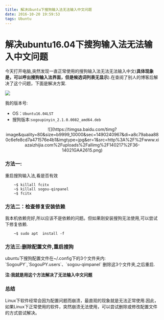 ```yaml
---
title: 解决Ubuntu下搜狗输入法无法输入中文问题
date: 2016-10-20 19:59:53
tags: Ubuntu
---
```



<h1>解决ubuntu16.04下搜狗输入法无法输入中文问题</h1>

今天打开电脑,突然发现一直正常使用的搜狗输入法无法无法输入中文(<b>具体现象是，可以呼出搜狗输入法界面，但是候选词列表无显示</b>).在查阅了别人的博客后解决了这个问题，下面是解决方案.

![](https://desk-fd.zol-img.com.cn/t_s1366x768c5/g5/M00/0D/06/ChMkJ1ojqAGISeb1AAexeXbMtcgAAiwQAPGnzMAB7GR200.jpg)

<!--more-->

我的版本号:
* OS：`Ubuntu16.04LST`
* 搜狗版本:`sogoupinyin_2.1.0.0082_amd64.deb`
<center>
![](https://timgsa.baidu.com/timg?image&quality=80&size=b9999_10000&sec=1490240967&di=a8c79abaa880c6efe8cd7a471576e4b1&imgtype=jpg&er=1&src=http%3A%2F%2Fwww.xiazaizhijia.com%2Fuploads%2Fallimg%2F140217%2F36-14021GAA2615.png)

</center>
<h3>方法一:</h3>
重启搜狗输入法,看是否有效

		~$ killall fcitx
		~$ killall sogou-qinpanel
		~$ fcitx

<h3>方法二：检查修复安装依赖</h3>
我本机依赖完好,所以应该不是依赖的问题。但如果刚安装搜狗无法使用,可以尝试下修复依赖.


		~$ sudo apt  install -f

<h3>方法三:删除配置文件,重启搜狗</h3>
ubuntu下搜狗配置文件在~/.config下的3个文件夹内:
	`SogouPY`,`SogouPY.users`、`sogou-qimpanel`
	删除这3个文件夹,之后重启.

<b>注:我就是用这个方法解决了无法输入中文问题</b>

<h3>总结</h3>
Linux下软件经常会因为配置问题而崩溃，最直观的现象就是无法正常使用.因此，如果Linux下正常使用的软件，突然崩溃无法使用，可以尝试删除或修改配置文件的方式尝试解决。
